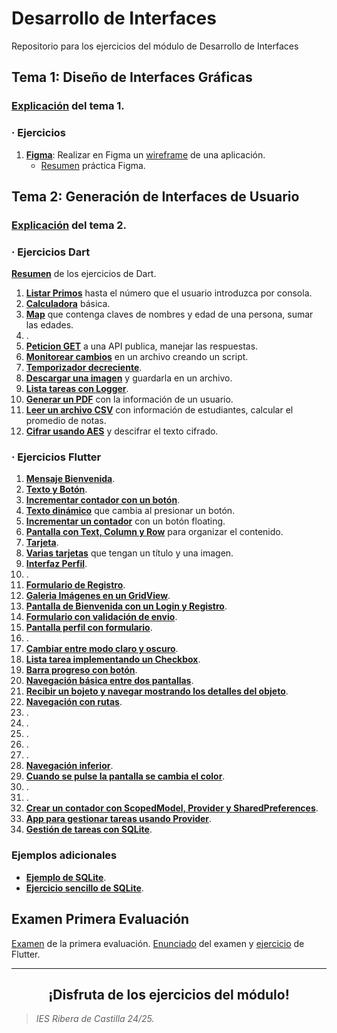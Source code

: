 # Desarrollo de Interfaces
Repositorio para los ejercicios del módulo de Desarrollo de Interfaces

## Tema 1: Diseño de Interfaces Gráficas
### <a href="https://github.com/estelaV9/DesarrolloInterfaces/blob/master/Tema1_Dise%C3%B1oInterfacesGraficas/ResumenTema1.md">Explicación</a> del tema 1.

### · Ejercicios
1. <a href="https://github.com/estelaV9/DesarrolloInterfaces/tree/master/Tema1_Dise%C3%B1oInterfacesGraficas/Ejercicios/EjercicioFigma_BankPal">**Figma**</a>: Realizar en Figma un <a href="https://www.figma.com/design/PizvLATau8znIQ6XHmyI3y/Untitled?node-id=0-1&t=8DXSSS3pJ802P5Nv-1">wireframe</a> de una aplicación.
    - <a href="https://github.com/estelaV9/DesarrolloInterfaces/blob/master/Tema1_Dise%C3%B1oInterfacesGraficas/Ejercicios/EjercicioFigma_BankPal/PracticaFigma.md">Resumen</a> práctica Figma.


## Tema 2: Generación de Interfaces de Usuario
### <a href="https://github.com/estelaV9/DesarrolloInterfaces/blob/master/Tema2_GeneracionInterfacesUsuario_Dart/ResumenTema2.md">Explicación</a> del tema 2.
### · Ejercicios Dart
<a href="https://github.com/estelaV9/DesarrolloInterfaces/blob/master/Tema2_GeneracionInterfacesUsuario_Dart/Ejercicios/ResumenEjercicios.md">**Resumen**</a> de los ejercicios de Dart.
1. <a href="https://github.com/estelaV9/DesarrolloInterfaces/blob/master/Tema2_GeneracionInterfacesUsuario/ejercicios_dart/ejercicios_dart_tema2/bin/ejer1_listar_primos.dart">**Listar Primos**</a> hasta el número que el usuario introduzca por consola.
2. <a href="https://github.com/estelaV9/DesarrolloInterfaces/blob/master/Tema2_GeneracionInterfacesUsuario/ejercicios_dart/ejercicios_dart_tema2/bin/ejer2_calculadora_basica.dart">**Calculadora**</a> básica.
3. <a href="https://github.com/estelaV9/DesarrolloInterfaces/blob/master/Tema2_GeneracionInterfacesUsuario/ejercicios_dart/ejercicios_dart_tema2/bin/ejer3_map_sumar_edades.dart">**Map**</a> que contenga claves de nombres y edad de una persona, sumar las edades.
4. <a href=""></a>.
5. <a href="https://github.com/estelaV9/DesarrolloInterfaces/blob/master/Tema2_GeneracionInterfacesUsuario/ejercicios_dart/ejercicios_dart_tema2/bin/ejer5_peticion_api.dart">**Peticion GET**</a> a una API publica, manejar las respuestas.
6. <a href="https://github.com/estelaV9/DesarrolloInterfaces/blob/master/Tema2_GeneracionInterfacesUsuario/ejercicios_dart/ejercicios_dart_tema2/bin/ejer6_cambios_archivo.dart">**Monitorear cambios**</a> en un archivo creando un script.
7. <a href="https://github.com/estelaV9/DesarrolloInterfaces/blob/master/Tema2_GeneracionInterfacesUsuario/ejercicios_dart/ejercicios_dart_tema2/bin/ejer7_temporizador_decreciente.dart">**Temporizador decreciente**</a>.
8. <a href="https://github.com/estelaV9/DesarrolloInterfaces/blob/master/Tema2_GeneracionInterfacesUsuario/ejercicios_dart/ejercicios_dart_tema2/bin/ejer8_descargar_imagen.dart">**Descargar una imagen**</a> y guardarla en un archivo.
9. <a href="https://github.com/estelaV9/DesarrolloInterfaces/blob/master/Tema2_GeneracionInterfacesUsuario/ejercicios_dart/ejercicios_dart_tema2/bin/ejer9_lista_logger.dart">**Lista tareas con Logger**</a>.
10. <a href="https://github.com/estelaV9/DesarrolloInterfaces/blob/master/Tema2_GeneracionInterfacesUsuario/ejercicios_dart/ejercicios_dart_tema2/bin/ejer10_generar_pdf_datos_usuario.dart">**Generar un PDF**</a> con la información de un usuario.
11. <a href="https://github.com/estelaV9/DesarrolloInterfaces/blob/master/Tema2_GeneracionInterfacesUsuario/ejercicios_dart/ejercicios_dart_tema2/bin/ejer11_archivovsc_calcular_promedio.dart">**Leer un archivo CSV**</a> con información de estudiantes, calcular el promedio de notas.
12. <a href="https://github.com/estelaV9/DesarrolloInterfaces/blob/master/Tema2_GeneracionInterfacesUsuario/ejercicios_dart/ejercicios_dart_tema2/bin/ejer12_cadena_a_aes.dart">**Cifrar usando AES**</a> y descifrar el texto cifrado.


### · Ejercicios Flutter
1. <a href="https://github.com/estelaV9/DesarrolloInterfaces/tree/master/Tema2_GeneracionInterfacesUsuario/ejer1_mensaje_bienvenida">**Mensaje Bienvenida**</a>.
2. <a href="https://github.com/estelaV9/DesarrolloInterfaces/tree/master/Tema2_GeneracionInterfacesUsuario/ejer2_texto_y_boton">**Texto y Botón**</a>.
3. <a href="https://github.com/estelaV9/DesarrolloInterfaces/tree/master/Tema2_GeneracionInterfacesUsuario/ejer3_contador_boton">**Incrementar contador con un botón**</a>.
4. <a href="https://github.com/estelaV9/DesarrolloInterfaces/tree/master/Tema2_GeneracionInterfacesUsuario/ejer4_texto_dinamico">**Texto dinámico**</a> que cambia al presionar un botón.
5. <a href="https://github.com/estelaV9/DesarrolloInterfaces/tree/master/Tema2_GeneracionInterfacesUsuario/ejer5_floating_button">**Incrementar un contador**</a> con un botón floating.
6. <a href="https://github.com/estelaV9/DesarrolloInterfaces/tree/master/Tema2_GeneracionInterfacesUsuario/ejer6_text_column_row">**Pantalla con Text, Column y Row**</a> para organizar el contenido.
7. <a href="https://github.com/estelaV9/DesarrolloInterfaces/tree/master/Tema2_GeneracionInterfacesUsuario/ejer7_tarjeta_container">**Tarjeta**</a>.
8. <a href="https://github.com/estelaV9/DesarrolloInterfaces/tree/master/Tema2_GeneracionInterfacesUsuario/ejer8_tarjetas">**Varias tarjetas**</a> que tengan un título y una imagen.
9. <a href="https://github.com/estelaV9/DesarrolloInterfaces/tree/master/Tema2_GeneracionInterfacesUsuario/ejer9_interfaz_usuario">**Interfaz Perfil**</a>.
10. <a href=""></a>.
11. <a href="https://github.com/estelaV9/DesarrolloInterfaces/blob/master/Tema2_GeneracionInterfacesUsuario/ejer11_formulario/lib/main.dart">**Formulario de Registro**</a>.
12. <a href="https://github.com/estelaV9/DesarrolloInterfaces/tree/master/Tema2_GeneracionInterfacesUsuario/ejer12_galeria_img">**Galeria Imágenes en un GridView**</a>.
13. <a href="https://github.com/estelaV9/DesarrolloInterfaces/tree/master/Tema2_GeneracionInterfacesUsuario/ejer13_login_registro">**Pantalla de Bienvenida con un Login y Registro**</a>.
14. <a href="https://github.com/estelaV9/DesarrolloInterfaces/tree/master/Tema2_GeneracionInterfacesUsuario/ejer14_form_boton">**Formulario con validación de envio**</a>.
15. <a href="https://github.com/estelaV9/DesarrolloInterfaces/tree/master/Tema2_GeneracionInterfacesUsuario/ejer15_perfil_user">**Pantalla perfil con formulario**</a>.
16. <a href=""></a>.
17. <a href="https://github.com/estelaV9/DesarrolloInterfaces/tree/master/Tema2_GeneracionInterfacesUsuario/ejer17_cambiar_modo">**Cambiar entre modo claro y oscuro**</a>.
18. <a href="https://github.com/estelaV9/DesarrolloInterfaces/tree/master/Tema2_GeneracionInterfacesUsuario/ejer18_tarea_checkbox">**Lista tarea implementando un Checkbox**</a>.
19. <a href="https://github.com/estelaV9/DesarrolloInterfaces/tree/master/Tema2_GeneracionInterfacesUsuario/ejer19_barra_progreso">**Barra progreso con botón**</a>.
20. <a href="https://github.com/estelaV9/DesarrolloInterfaces/tree/master/Tema2_GeneracionInterfacesUsuario/ejer20_nav_basica">**Navegación básica entre dos pantallas**</a>.
21. <a href="https://github.com/estelaV9/DesarrolloInterfaces/tree/master/Tema2_GeneracionInterfacesUsuario/ejer21_producto">**Recibir un bojeto y navegar mostrando los detalles del objeto**</a>.
22. <a href="https://github.com/estelaV9/DesarrolloInterfaces/tree/master/Tema2_GeneracionInterfacesUsuario/ejer22_nav_materialapp">**Navegación con rutas**</a>.
23. <a href=""></a>.
24. <a href=""></a>.
25. <a href=""></a>.
26. <a href=""></a>.
27. <a href=""></a>.
28. <a href="https://github.com/estelaV9/DesarrolloInterfaces/tree/master/Tema2_GeneracionInterfacesUsuario/ejer28_nav_inferior">**Navegación inferior**</a>.
29. <a href="https://github.com/estelaV9/DesarrolloInterfaces/tree/master/Tema2_GeneracionInterfacesUsuario/ejer29_gestos">**Cuando se pulse la pantalla se cambia el color**</a>.
30. <a href=""></a>.
31. <a href=""></a>.
32. <a href="https://github.com/estelaV9/DesarrolloInterfaces/tree/master/Tema2_GeneracionInterfacesUsuario/ejer32_contador_SPS">**Crear un contador con ScopedModel, Provider y SharedPreferences**</a>.
33. <a href="https://github.com/estelaV9/DesarrolloInterfaces/tree/master/Tema2_GeneracionInterfacesUsuario/ejer33_gestion_tareas">**App para gestionar tareas usando Provider**</a>.
34. <a href="https://github.com/estelaV9/DesarrolloInterfaces/tree/master/Tema2_GeneracionInterfacesUsuario/ejer34_tareas">**Gestión de tareas con SQLite**</a>.

### Ejemplos adicionales
- <a href="https://github.com/estelaV9/DesarrolloInterfaces/tree/master/Tema2_GeneracionInterfacesUsuario/ejemplo_sqlite_task">**Ejemplo de SQLite**</a>.
- <a href="https://github.com/estelaV9/DesarrolloInterfaces/tree/master/Tema2_GeneracionInterfacesUsuario/ejer_sencillo_sqlite">**Ejercicio sencillo de SQLite**</a>.


## Examen Primera Evaluación
<a href="https://github.com/estelaV9/DesarrolloInterfaces/tree/master/Examen_1Evaluacion">Examen</a> de la primera evaluación. <a href="https://github.com/estelaV9/DesarrolloInterfaces/blob/master/Examen_1Evaluacion/Enunciado_Examen.md">Enunciado</a> del examen y <a href="https://github.com/estelaV9/DesarrolloInterfaces/tree/master/Examen_1Evaluacion/examen_esteladevega">ejercicio</a> de Flutter.

---
<div align="center">
  <h2>¡Disfruta de los ejercicios del módulo!</h2>
</div>

>_IES Ribera de Castilla 24/25._
